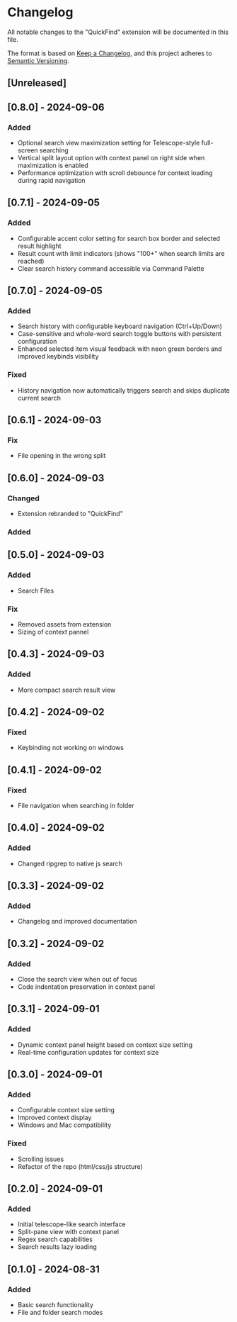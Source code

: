 # Changelog

All notable changes to the "QuickFind" extension will be documented in this file.

The format is based on [Keep a Changelog](https://keepachangelog.com/en/1.0.0/),
and this project adheres to [Semantic Versioning](https://semver.org/spec/v2.0.0.html).

## [Unreleased]

## [0.8.0] - 2024-09-06

### Added
- Optional search view maximization setting for Telescope-style full-screen searching
- Vertical split layout option with context panel on right side when maximization is enabled
- Performance optimization with scroll debounce for context loading during rapid navigation

## [0.7.1] - 2024-09-05

### Added
- Configurable accent color setting for search box border and selected result highlight
- Result count with limit indicators (shows "100+" when search limits are reached)
- Clear search history command accessible via Command Palette

## [0.7.0] - 2024-09-05

### Added
- Search history with configurable keyboard navigation (Ctrl+Up/Down)
- Case-sensitive and whole-word search toggle buttons with persistent configuration
- Enhanced selected item visual feedback with neon green borders and improved keybinds visibility

### Fixed
- History navigation now automatically triggers search and skips duplicate current search

## [0.6.1] - 2024-09-03

### Fix
- File opening in the wrong split

## [0.6.0] - 2024-09-03

### Changed
- Extension rebranded to "QuickFind"

### Added

## [0.5.0] - 2024-09-03

### Added
- Search Files

### Fix
- Removed assets from extension
- Sizing of context pannel

## [0.4.3] - 2024-09-03

### Added
- More compact search result view

## [0.4.2] - 2024-09-02

### Fixed
- Keybinding not working on windows

## [0.4.1] - 2024-09-02

### Fixed
- File navigation when searching in folder

## [0.4.0] - 2024-09-02

### Added
- Changed ripgrep to native js search

## [0.3.3] - 2024-09-02

### Added
- Changelog and improved documentation

## [0.3.2] - 2024-09-02

### Added
- Close the search view when out of focus
- Code indentation preservation in context panel

## [0.3.1] - 2024-09-01

### Added
- Dynamic context panel height based on context size setting
- Real-time configuration updates for context size

## [0.3.0] - 2024-09-01

### Added
- Configurable context size setting
- Improved context display
- Windows and Mac compatibility

### Fixed
- Scrolling issues
- Refactor of the repo (html/css/js structure)

## [0.2.0] - 2024-09-01

### Added
- Initial telescope-like search interface
- Split-pane view with context panel
- Regex search capabilities
- Search results lazy loading

## [0.1.0] - 2024-08-31

### Added
- Basic search functionality
- File and folder search modes
